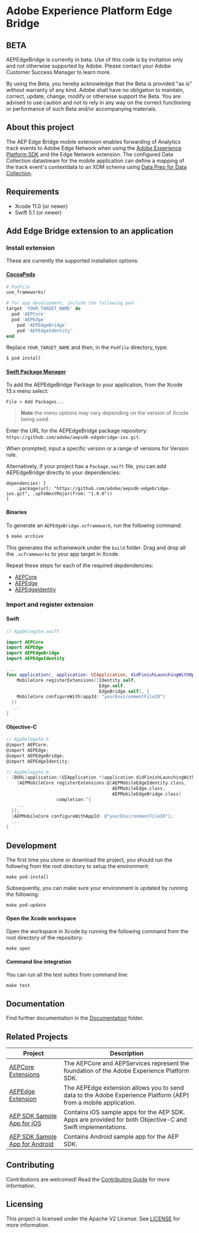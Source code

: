 # Adobe Experience Platform Edge Bridge

## BETA

AEPEdgeBridge is currently in beta. Use of this code is by invitation only and not otherwise supported by Adobe. Please contact your Adobe Customer Success Manager to learn more.

By using the Beta, you hereby acknowledge that the Beta is provided "as is" without warranty of any kind. Adobe shall have no obligation to maintain, correct, update, change, modify or otherwise support the Beta. You are advised to use caution and not to rely in any way on the correct functioning or performance of such Beta and/or accompanying materials.

## About this project

The AEP Edge Bridge mobile extension enables forwarding of Analytics track events to Adobe Edge Network when using the [Adobe Experience Platform SDK](https://aep-sdks.gitbook.io/docs/) and the Edge Network extension. The configured Data Collection datastream for the mobile application can define a mapping of the track event's contextdata to an XDM schema using [Data Prep for Data Collection](https://experienceleague.adobe.com/docs/platform-learn/data-collection/edge-network/data-prep.html).

## Requirements
- Xcode 11.0 (or newer)
- Swift 5.1 (or newer)

## Add Edge Bridge extension to an application

### Install extension
These are currently the supported installation options:

#### [CocoaPods](https://guides.cocoapods.org/using/using-cocoapods.html)

```ruby
# Podfile
use_frameworks!

# for app development, include the following pod
target 'YOUR_TARGET_NAME' do
  pod 'AEPCore'
  pod 'AEPEdge'
	pod 'AEPEdgeBridge'
	pod 'AEPEdgeIdentity'
end
```

Replace `YOUR_TARGET_NAME` and then, in the `Podfile` directory, type:

```ruby
$ pod install
```

#### [Swift Package Manager](https://github.com/apple/swift-package-manager)

To add the AEPEdgeBridge Package to your application, from the Xcode 13.x menu select:

`File > Add Packages...`

> **Note** 
> the menu options may vary depending on the version of Xcode being used.

Enter the URL for the AEPEdgeBridge package repository: `https://github.com/adobe/aepsdk-edgebridge-ios.git`.

When prompted, input a specific version or a range of versions for Version rule.

Alternatively, if your project has a `Package.swift` file, you can add AEPEdgeBridge directly to your dependencies:

```
dependencies: [
    .package(url: "https://github.com/adobe/aepsdk-edgebridge-ios.git", .upToNextMajor(from: "1.0.0"))
]
```

#### Binaries

To generate an `AEPEdgeBridge.xcframework`, run the following command:

```ruby
$ make archive
```

This generates the xcframework under the `build` folder. Drag and drop all the `.xcframeworks` to your app target in Xcode.

Repeat these steps for each of the required depdendencies:
- [AEPCore](https://github.com/adobe/aepsdk-core-ios#binaries)
- [AEPEdge](https://github.com/adobe/aepsdk-edge-ios#binaries)
- [AEPEdgeIdentity](https://github.com/adobe/aepsdk-edgeidentity-ios#binaries)

### Import and register extension

#### Swift

```swift
// AppDelegate.swift

import AEPCore
import AEPEdge
import AEPEdgeBridge
import AEPEdgeIdentity

...
func application(_ application: UIApplication, didFinishLaunchingWithOptions launchOptions: [UIApplication.LaunchOptionsKey: Any]?) -> Bool {
    MobileCore.registerExtensions([Identity.self,
                                   Edge.self,
                                   EdgeBridge.self], {
    MobileCore.configureWith(appId: "yourEnvironmentFileID")
  })
  ...
}
```

#### Objective-C

```objectivec
// AppDelegate.h
@import AEPCore;
@import AEPEdge;
@import AEPEdgeBridge;
@import AEPEdgeIdentity;
```

```objectivec
// AppDelegate.m
- (BOOL)application:(UIApplication *)application didFinishLaunchingWithOptions:(NSDictionary *)launchOptions {
    [AEPMobileCore registerExtensions:@[AEPMobileEdgeIdentity.class,
                                        AEPMobileEdge.class,
                                        AEPMobileEdgeBridge.class]
                   completion:^{
    ...
  }];
  [AEPMobileCore configureWithAppId: @"yourEnvironmentFileID"];
  ...
}
```

## Development

The first time you clone or download the project, you should run the following from the root directory to setup the environment:

~~~
make pod-install
~~~

Subsequently, you can make sure your environment is updated by running the following:

~~~
make pod-update
~~~

#### Open the Xcode workspace
Open the workspace in Xcode by running the following command from the root directory of the repository:

~~~
make open
~~~

#### Command line integration

You can run all the test suites from command line:

~~~
make test
~~~

## Documentation
Find further documentation in the [Documentation](./Documentation/) folder.

## Related Projects

| Project                                                      | Description                                                  |
| ------------------------------------------------------------ | ------------------------------------------------------------ |
| [AEPCore Extensions](https://github.com/adobe/aepsdk-core-ios) | The AEPCore and AEPServices represent the foundation of the Adobe Experience Platform SDK. |
| [AEPEdge Extension](https://github.com/adobe/aepsdk-edge-ios) | The AEPEdge extension allows you to send data to the Adobe Experience Platform (AEP) from a mobile application. |
| [AEP SDK Sample App for iOS](https://github.com/adobe/aepsdk-sample-app-ios) | Contains iOS sample apps for the AEP SDK. Apps are provided for both Objective-C and Swift implementations. |
| [AEP SDK Sample App for Android](https://github.com/adobe/aepsdk-sample-app-android) | Contains Android sample app for the AEP SDK.                 |
## Contributing

Contributions are welcomed! Read the [Contributing Guide](./.github/CONTRIBUTING.md) for more information.

## Licensing

This project is licensed under the Apache V2 License. See [LICENSE](LICENSE) for more information.
